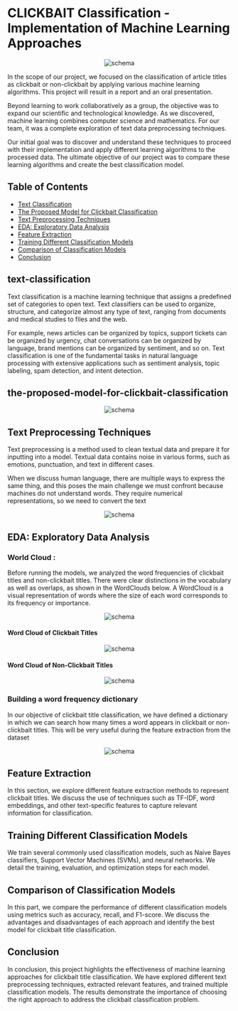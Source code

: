 # CLICKBAIT Classification - Implementation of Machine Learning Approaches


<p align="center">
  <img src="https://github.com/kaoutar-lakdim/the-classification-of-CLICKBAIT/assets/74473164/c585d9a1-85e1-405c-86d4-cdc256586230" alt="schema">
</p>


In the scope of our project, we focused on the classification of article titles as clickbait or non-clickbait by applying various machine learning algorithms. This project will result in a report and an oral presentation.

Beyond learning to work collaboratively as a group, the objective was to expand our scientific and technological knowledge. As we discovered, machine learning combines computer science and mathematics. For our team, it was a complete exploration of text data preprocessing techniques.

Our initial goal was to discover and understand these techniques to proceed with their implementation and apply different learning algorithms to the processed data. The ultimate objective of our project was to compare these learning algorithms and create the best classification model.



## Table of Contents

- [Text Classification](#text-classification)
- [The Proposed Model for Clickbait Classification](#the-proposed-model-for-clickbait-classification)
- [Text Preprocessing Techniques](#text-preprocessing-techniques)
- [EDA: Exploratory Data Analysis](#eda-exploratory-data-analysis)
- [Feature Extraction](#feature-extraction)
- [Training Different Classification Models](#training-different-classification-models)
- [Comparison of Classification Models](#comparison-of-classification-models)
- [Conclusion](#conclusion)

## text-classification

Text classification is a machine learning technique that assigns a predefined set of categories to open text. Text classifiers can be used to organize, structure, and categorize almost any type of text, ranging from documents and medical studies to files and the web.

For example, news articles can be organized by topics, support tickets can be organized by urgency, chat conversations can be organized by language, brand mentions can be organized by sentiment, and so on. Text classification is one of the fundamental tasks in natural language processing with extensive applications such as sentiment analysis, topic labeling, spam detection, and intent detection.

## the-proposed-model-for-clickbait-classification
<p align="center">
  <img src="https://github.com/kaoutar-lakdim/the-classification-of-CLICKBAIT/assets/74473164/6563a202-25d3-4403-8e1c-bfc736739085" alt="schema">
</p>

## Text Preprocessing Techniques

Text preprocessing is a method used to clean textual data and prepare it for inputting into a model. Textual data contains noise in various forms, such as emotions, punctuation, and text in different cases.

When we discuss human language, there are multiple ways to express the same thing, and this poses the main challenge we must confront because machines do not understand words. They require numerical representations, so we need to convert the text

<p align="center">
  <img src="https://github.com/kaoutar-lakdim/the-classification-of-CLICKBAIT/assets/74473164/139a485d-38c1-4977-b487-7c4ae3251e0f)" alt="schema">
</p>

## EDA: Exploratory Data Analysis
###  World Cloud :
Before running the models, we analyzed the word frequencies of clickbait titles and non-clickbait titles. There were clear distinctions in the vocabulary as well as overlaps, as shown in the WordClouds below.
A WordCloud is a visual representation of words where the size of each word corresponds to its frequency or importance.
<p align="center">
  <img src="https://github.com/kaoutar-lakdim/the-classification-of-CLICKBAIT/assets/74473164/c53872b6-0742-4b77-acd4-261dcc9f1435" alt="schema">
</p>

#### Word Cloud of Clickbait Titles
<p align="center">
  <img src="https://github.com/kaoutar-lakdim/the-classification-of-CLICKBAIT/assets/74473164/c53872b6-0742-4b77-acd4-261dcc9f1435" alt="schema">
</p>

#### Word Cloud of Non-Clickbait Titles
<p align="center">
  <img src="https://github.com/kaoutar-lakdim/the-classification-of-CLICKBAIT/assets/74473164/31550f8e-0f10-446f-ac83-46c7b313537f" alt="schema">
</p>

### Building a word frequency dictionary

In our objective of clickbait title classification, we have defined a dictionary in which we can search how many times a word appears in clickbait or non-clickbait titles. This will be very useful during the feature extraction from the dataset
<p align="center">
  <img src="https://github.com/kaoutar-lakdim/the-classification-of-CLICKBAIT/assets/74473164/a6395d52-e10c-49c7-be7b-c229cec495c2" alt="schema">
</p>



## Feature Extraction

In this section, we explore different feature extraction methods to represent clickbait titles. We discuss the use of techniques such as TF-IDF, word embeddings, and other text-specific features to capture relevant information for classification.

## Training Different Classification Models

We train several commonly used classification models, such as Naive Bayes classifiers, Support Vector Machines (SVMs), and neural networks. We detail the training, evaluation, and optimization steps for each model.

## Comparison of Classification Models

In this part, we compare the performance of different classification models using metrics such as accuracy, recall, and F1-score. We discuss the advantages and disadvantages of each approach and identify the best model for clickbait title classification.

## Conclusion

In conclusion, this project highlights the effectiveness of machine learning approaches for clickbait title classification. We have explored different text preprocessing techniques, extracted relevant features, and trained multiple classification models. The results demonstrate the importance of choosing the right approach to address the clickbait classification problem.


